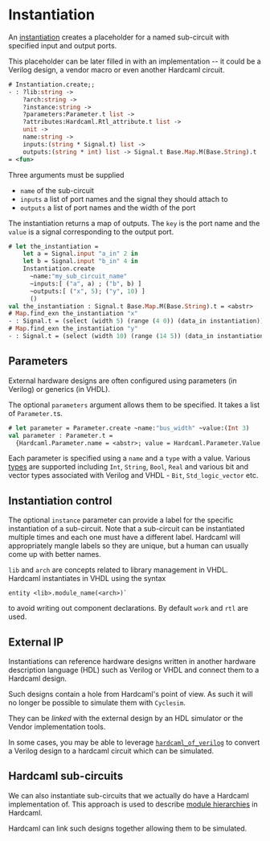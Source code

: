 # Instantiation

<!--
```ocaml
# Hardcaml.Caller_id.set_mode Disabled
- : unit = ()
```
-->

An [instantiation](https://ocaml.org/p/hardcaml/latest/doc/Hardcaml/Instantiation/index.html)
creates a placeholder for a named sub-circuit with
specified input and output ports.

This placeholder can be later filled in with an implementation -- it
could be a Verilog design, a vendor macro or even another Hardcaml
circuit.

<!--
```ocaml
open Base
open Hardcaml
```
-->

```ocaml
# Instantiation.create;;
- : ?lib:string ->
    ?arch:string ->
    ?instance:string ->
    ?parameters:Parameter.t list ->
    ?attributes:Hardcaml.Rtl_attribute.t list ->
    unit ->
    name:string ->
    inputs:(string * Signal.t) list ->
    outputs:(string * int) list -> Signal.t Base.Map.M(Base.String).t
= <fun>
```

Three arguments must be supplied

- `name` of the sub-circuit
- `inputs` a list of port names and the signal they should attach to
- `outputs` a list of port names and the width of the port

The instantiation returns a map of outputs. The `key` is the port name
and the `value` is a signal corresponding to the output port.

```ocaml
# let the_instantiation =
    let a = Signal.input "a_in" 2 in
    let b = Signal.input "b_in" 4 in
    Instantiation.create
      ~name:"my_sub_circuit_name"
      ~inputs:[ ("a", a) ; ("b", b) ]
      ~outputs:[ ("x", 5); ("y", 10) ]
      ()
val the_instantiation : Signal.t Base.Map.M(Base.String).t = <abstr>
# Map.find_exn the_instantiation "x"
- : Signal.t = (select (width 5) (range (4 0)) (data_in instantiation))
# Map.find_exn the_instantiation "y"
- : Signal.t = (select (width 10) (range (14 5)) (data_in instantiation))
```

## Parameters

External hardware designs are often configured using parameters (in
Verilog) or generics (in VHDL).

The optional `parameters` argument allows them to be specified. It
takes a list of `Parameter.t`s.

```ocaml
# let parameter = Parameter.create ~name:"bus_width" ~value:(Int 3)
val parameter : Parameter.t =
  {Hardcaml.Parameter.name = <abstr>; value = Hardcaml.Parameter.Value.Int 3}
```

Each parameter is specified using a `name` and a `type` with a value. Various
[types](https://ocaml.org/p/hardcaml/latest/doc/Hardcaml/Parameter/Value/index.html)
are supported including `Int`, `String`, `Bool`, `Real`
and various bit and vector types associated with Verilog and VHDL -
`Bit`, `Std_logic_vector` etc.

## Instantiation control

The optional `instance` parameter can provide a label for the specific
instantiation of a sub-circuit. Note that a sub-circuit can be
instantiated multiple times and each one must have a different label.
Hardcaml will appropriately mangle labels so they are unique, but a
human can usually come up with better names.

`lib` and `arch` are concepts related to library management in VHDL.
Hardcaml instantiates in VHDL using the syntax

```
entity <lib>.module_name(<arch>)`
```

to avoid writing out component declarations. By default `work` and
`rtl` are used.

## External IP

Instantiations can reference hardware designs written in another
hardware description language (HDL) such as Verilog or VHDL and
connect them to a Hardcaml design.

Such designs contain a hole from Hardcaml's point of view. As such it
will no longer be possible to simulate them with `Cyclesim`.

They can be *linked* with the external design by an HDL simulator or
the Vendor implementation tools.

In some cases, you may be able to leverage
[`hardcaml_of_verilog`](http://github.com/janestreet/hardcaml_of_verilog)
to convert a Verilog design to a hardcaml circuit which can be
simulated.

## Hardcaml sub-circuits

We can also instantiate sub-circuits that we actually do have a
Hardcaml implementation of. This approach is used to describe
[module hierarchies](module_hierarchy.mdx) in Hardcaml.

Hardcaml can link such designs together allowing them to be simulated.
